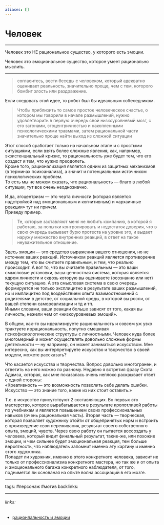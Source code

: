 ```yaml
---
aliases: []
---
```

# Человек
---
Человек это НЕ рациональное существо, у которого есть эмоции.

Человек это эмоциональное существо, которое умеет рационально мыслить.

---
> согласитесь, вести беседы с человеком, который адекватно оценивает реальность, значительно проще, чем с тем, которого бомбит злость или раздражение.

  
Если следовать этой идее, то робот был бы идеальным собеседником.  
  

> Чтобы приблизить то самое простое человеческое счастье, о котором мы говорили в начале размышлений, нужно удовлетворить в первую очередь свой низкоуровневый мозг, с его загонами, эгоцентричностью и накопленными психологическими травмами, затем рациональной части значительно проще найти выход из сложной ситуации

  
Этот способ сработает только на начальном этапе и с простыми ситуациями, если взять более сложные явления, как, например, экзистенциальный кризис, то рациональность уже будет тем, что его создаст и тем, что нужно преодолеть.  
Кроме того, рационализация является одним из защитных механизмов (в терминах психоанализа), а значит и потенциальным источником психологических проблем.  
То есть мы не можем сказать, что рациональность — благо в любой ситуации, тут все очень неоднозначно.  
  
И да, эгоцентризм — это черта личности (которая является надстройкой над эмоциональным и когнитивным) и «архаичные реакции» тут ни причем.  
Приведу пример.  

> Те, которые заставляют меня не любить компанию, в которой я работаю, за попытки контролировать и недостаток доверия, что в свою очередь вызывает бурю протеста на уровне эго, и выдает наружу множество внутренних реакций, в ответ на такое неуважительное отношение.

  
Здесь эмоции — это средство выражения вашего отношения, но не источник ваших реакций. Источником реакций является противоречие между тем, что вы считаете правильным, и тем, что реально происходит. А вот то, что вы считаете правильным — это ваши смысловые установки, ваша ценностная система, которая является ядром личности и сквозь которую вы оцениваете (осознанно или нет) текущую ситуацию. А эта смысловая система в свою очередь формируется не только эксплицитно в результате ваших размышлений, но и имплицитно под воздействием опыта взаимоотношений с родителями в детстве, от социальной среды, в которой вы росли, от вашей степени самореализации и тд и тп.  
Иными словами, ваши реакции больше зависят от того, какая вы личность, нежели чем от «низкоуровневых эмоций».  
  
В общем, как-то вы идеализируете рациональность и совсем уж узко трактуете иррациональность, попутно смешивая психофизиологические структуры с личностными. Человек куда более многомерный и может осуществлять довольно сложные формы деятельности — ну например, он может заниматься искусством. Мне интересно, как вы интерпретируете искусство и творчество в своей модели, можете рассказать?

Что касается искусства и творчества. Вопрос довольно многогранен, и ответить на него можно по разному. Недавно я встретил фразу Скота Адамса, которая, как мне показалась очень неплохо раскрывает ответ с одной стороны:  
«Креативность — это возможность позволить себе делать ошибки. Искусство — это знание того, какие из них стоит оставить.»  

Т.е. в искусстве присутствуют 2 составляющих. Во первых это мастерство, которое вырабатывается в результате кропотливой работы по учебникам и является повышением своих профессиональных навыков (очень рациональная часть). Вторая часть — творческая, которая позволяет художнику отойти от общепринятых норм и встроить в произведение свои переживания, результат своего собственного опыта, эмоций, чувств. Через свою работу он пытается воссоздать у человека, который видит финальный результат, такие-же, или похожие эмоции, и чем сильнее будет эмоциональная реакция, тем больше вероятность, что наблюдатель запомнит именно эту картину и именно этого художника.  
Попадет ли художник, именно в этого конкретного человека, зависит не только от профессионализма конкретного мастера, но так же и от опыта и эмоционального багажа конкретного наблюдателя, от того, поднимется ли основаная на опыте волна ассоциаций в его мозге.

---
tags: #персонаж #мотив
backlinks: 

---
###### links:
- [рационлальность и эмоции](https://habr.com/ru/post/436398/)

